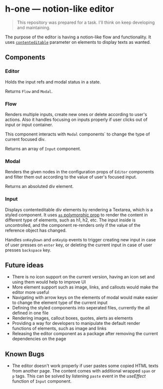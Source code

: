 # h-one ― notion-like editor

> This repository was prepared for a task. I'll think on keep developing and maintaining.

The purpose of the editor is having a notion-like flow and functionality. It uses [`contenteditable`](https://developer.mozilla.org/en-US/docs/Web/HTML/Global_attributes/contenteditable) parameter on elements to display texts as wanted. 

## Components

### Editor

Holds the input refs and modal status in a state.

Returns `Flow` and `Modal`.

### Flow

Renders multiple inputs, create new ones or delete according to user's actions. Also it handles focusing on inputs properly if user clicks out of input or input container.

This component interacts with `Modal` components` to change the type of current focused div.

Returns an array of `Input` component.

### Modal

Renders the given nodes in the configuration props of `Editor` components and filter them out according to the value of user's focused input.

Returns an absoluted div element.

### Input

Displays contenteditable div elements by rendering a Textarea, which is a styled component. It uses [`as` polymorphic prop](https://styled-components.com/docs/api#as-polymorphic-prop) to render the content in different type of elements, such as h1, h2, etc. The input inside is uncontrolled, and the component re-renders only if the value of the reference object has changed.

Handles `onKeyDown` and `onKeyUp` events to trigger creating new input in case of user presses on `enter` key, or deleting the current input in case of user presses `backspace` key.

## Future ideas

- There is no icon support on the current version, having an icon set and using them would help to improve UI
- More element support such as image, links, and callouts would make the editor more useful
- Navigating with arrow keys on the elements of modal would make easier to change the element type of the current input
- Defining the styled components into seperated files, currently the all defined in one file
- Rendering images, callout boxes, quotes, alerts as elements
- Providing a way for developers to manipulate the default render functions of elements, such as image and links
- Releasing the editor component as a package after removing the current dependencies on the page

## Known Bugs

- The editor doesn't work properly if user pastes some copied HTML texts from another page. The content comes with additional wrapped `span` or `p` tags. This can be solved by listening `paste` event in the *useEffect* function of `Input` component.

